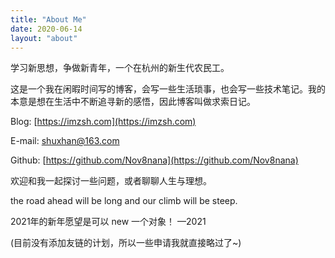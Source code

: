 ```yaml
---
title: "About Me"
date: 2020-06-14
layout: "about"
---
```


学习新思想，争做新青年，一个在杭州的新生代农民工。

这是一个我在闲暇时间写的博客，会写一些生活琐事，也会写一些技术笔记。我的本意是想在生活中不断追寻新的感悟，因此博客叫做求索日记。

Blog: [https://imzsh.com](https://imzsh.com)

E-mail: shuxhan@163.com

Github: [https://github.com/Nov8nana](https://github.com/Nov8nana)

欢迎和我一起探讨一些问题，或者聊聊人生与理想。

the road ahead will be long and our climb will be steep.

2021年的新年愿望是可以 new 一个对象！ —2021

(目前没有添加友链的计划，所以一些申请我就直接略过了~)

